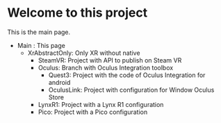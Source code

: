 # Welcome to this project

This is the main page.


- Main : This page
  - XrAbstractOnly: Only XR without native
    - SteamVR: Project with API to publish on Steam VR
    - Oculus: Branch with Oculus Integration toolbox
      - Quest3: Project with the code of Oculus Integration for android 
      - OculusLink: Project with configuration for Window Oculus Store
    - LynxR1: Project with a Lynx R1 configuration
    - Pico: Project with a Pico configuration 